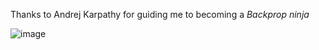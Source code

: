 Thanks to Andrej Karpathy for guiding me to becoming a *Backprop ninja*

![image](https://github.com/divakaivan/neural-network-from-scratch/assets/54508530/49505306-5720-4349-9d1b-8c0e789de12a)

